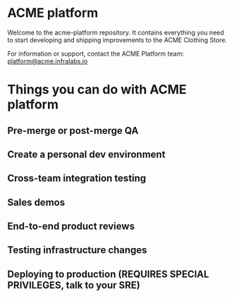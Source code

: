 # ACME platform

Welcome to the acme-platform repository. It contains everything you need to start developing and shipping improvements
to the ACME Clothing Store.

For information or support, contact the ACME Platform team: platform@acme.infralabs.io

# Things you can do with ACME platform


## Pre-merge or post-merge QA

## Create a personal dev environment

## Cross-team integration testing

## Sales demos

## End-to-end product reviews

## Testing infrastructure changes

## Deploying to production (REQUIRES SPECIAL PRIVILEGES, talk to your SRE)
